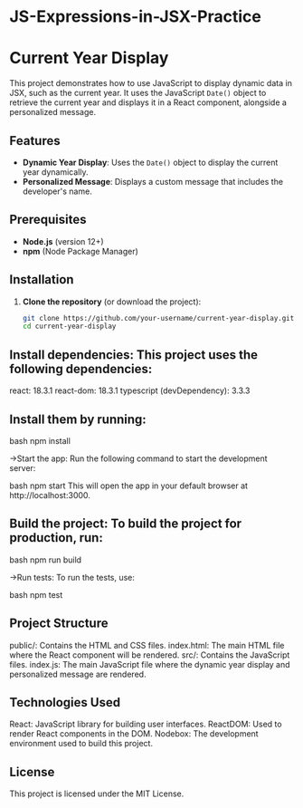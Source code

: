 # JS-Expressions-in-JSX-Practice

# Current Year Display

This project demonstrates how to use JavaScript to display dynamic data in JSX, such as the current year. It uses the JavaScript `Date()` object to retrieve the current year and displays it in a React component, alongside a personalized message.

## Features

- **Dynamic Year Display**: Uses the `Date()` object to display the current year dynamically.
- **Personalized Message**: Displays a custom message that includes the developer's name.

## Prerequisites

- **Node.js** (version 12+)
- **npm** (Node Package Manager)

## Installation

1. **Clone the repository** (or download the project):
   ```bash
   git clone https://github.com/your-username/current-year-display.git
   cd current-year-display


## Install dependencies: This project uses the following dependencies:

react: 18.3.1
react-dom: 18.3.1
typescript (devDependency): 3.3.3

## Install them by running:

bash
npm install

->Start the app: Run the following command to start the development server:

bash
npm start
This will open the app in your default browser at http://localhost:3000.

## Build the project: To build the project for production, run:

bash
npm run build

->Run tests: To run the tests, use:

bash
npm test

## Project Structure
public/: Contains the HTML and CSS files.
index.html: The main HTML file where the React component will be rendered.
src/: Contains the JavaScript files.
index.js: The main JavaScript file where the dynamic year display and personalized message are rendered.


## Technologies Used
React: JavaScript library for building user interfaces.
ReactDOM: Used to render React components in the DOM.
Nodebox: The development environment used to build this project.


## License
This project is licensed under the MIT License.
